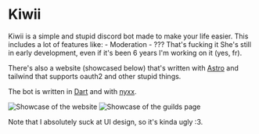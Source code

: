 # Kiwii

Kiwii is a simple and stupid discord bot made to make your life easier. 
This includes a lot of features like:
    - Moderation
    - ??? That's fucking it
She's still in early development, even if it's been 6 years I'm working on it (yes, fr).

There's also a website (showcased below) that's written with [Astro](https://astro.build) and tailwind that supports oauth2 and other stupid things.

The bot is written in [Dart](https://dart.dev) and with [nyxx](https://github.com/nyxx-discord/nyxx).

![Showcase of the website](https://uwu.rapougnac.moe/u/RmjpK4.png)
![Showcase of the guilds page](https://uwu.rapougnac.moe/u/pmtmvG.png)

Note that I absolutely suck at UI design, so it's kinda ugly :3.
